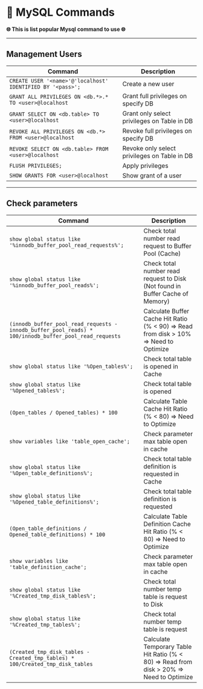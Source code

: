 # 🚀 MySQL Commands

**🌐 This is list popular Mysql command to use 🌐**

---

## Management Users

| Command                                                    | Description                                  |
| ---------------------------------------------------------- | -------------------------------------------- |
| `CREATE USER '<name>'@'localhost' IDENTIFIED BY '<pass>';` | Create a new user                            |
| `GRANT ALL PRIVILEGES ON <db.*>.* TO <user>@localhost`     | Grant full privileges on specify DB          |
| `GRANT SELECT ON <db.table> TO <user>@localhost`           | Grant only select privileges on Table in DB  |
| `REVOKE ALL PRIVILEGES ON <db.*> FROM <user>@localhost`    | Revoke full privileges on specify DB         |
| `REVOKE SELECT ON <db.table> FROM <user>@localhost`        | Revoke only select privileges on Table in DB |
| `FLUSH PRIVILEGES;`                                        | Apply privileges                             |
| `SHOW GRANTS FOR <user>@localhost`                         | Show grant of a user                         |

---

## Check parameters

| Command                                                                                                | Description                                                                              |
| ------------------------------------------------------------------------------------------------------ | ---------------------------------------------------------------------------------------- |
| `show global status like '%innodb_buffer_pool_read_requests%';`                                        | Check total number read request to Buffer Pool (Cache)                                   |
| `show global status like '%innodb_buffer_pool_reads%';`                                                | Check total number read request to Disk (Not found in Buffer Cache of Memory)            |
| `(innodb_buffer_pool_read_requests - innodb_buffer_pool_reads) * 100/innodb_buffer_pool_read_requests` | Calculate Buffer Cache Hit Ratio (% < 90) => Read from disk > 10% => Need to Optimize    |
| `show global status like '%Open_tables%';`                                                             | Check total table is opened in Cache                                                     |
| `show global status like '%Opened_tables%';`                                                           | Check total table is opened                                                              |
| `(Open_tables / Opened_tables) * 100`                                                                  | Calculate Table Cache Hit Ratio (% < 80) => Need to Optimize                             |
| `show variables like 'table_open_cache';`                                                              | Check parameter max table open in cache                                                  |
| `show global status like '%Open_table_definitions%';`                                                  | Check total table definition is requested in Cache                                       |
| `show global status like '%Opened_table_definitions%';`                                                | Check total table definition is requested                                                |
| `(Open_table_definitions / Opened_table_definitions) * 100`                                            | Calculate Table Definition Cache Hit Ratio (% < 80) => Need to Optimize                  |
| `show variables like 'table_definition_cache';`                                                        | Check parameter max table open in cache                                                  |
| `show global status like '%Created_tmp_disk_tables%';`                                                 | Check total number temp table is request to Disk                                         |
| `show global status like '%Created_tmp_tables%';`                                                      | Check total number temp table is request                                                 |
| `(Created_tmp_disk_tables - Created_tmp_tables) * 100/Created_tmp_disk_tables`                         | Calculate Temporary Table Hit Ratio (% < 80) => Read from disk > 20% => Need to Optimize |
